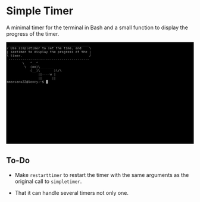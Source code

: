 # Simple Timer

A minimal timer for the terminal in Bash and a small function to display the progress of the timer. 

![Alt Text](https://github.com/manuelmarcano22/simpletimer/blob/master/timer.gif)

## To-Do

- Make `restarttimer` to restart the timer with the same arguments as the original call to `simpletimer`.

- That it can handle several timers not only one. 

